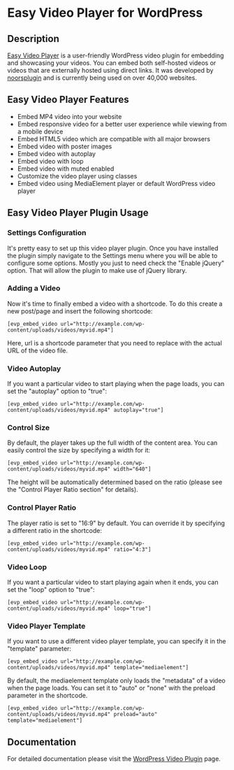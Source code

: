 # Easy Video Player for WordPress

## Description

[Easy Video Player](https://noorsplugin.com/wordpress-video-plugin/) is a user-friendly WordPress video plugin for embedding and showcasing your videos. You can embed both self-hosted videos or videos that are externally hosted using direct links. It was developed by [noorsplugin](https://noorsplugin.com/) and is currently being used on over 40,000 websites.

## Easy Video Player Features

* Embed MP4 video into your website
* Embed responsive video for a better user experience while viewing from a mobile device
* Embed HTML5 video which are compatible with all major browsers
* Embed video with poster images
* Embed video with autoplay
* Embed video with loop
* Embed video with muted enabled
* Customize the video player using classes
* Embed video using MediaElement player or default WordPress video player

## Easy Video Player Plugin Usage

### Settings Configuration

It's pretty easy to set up this video player plugin. Once you have installed the plugin simply navigate to the Settings menu where you will be able to configure some options. Mostly you just to need check the "Enable jQuery" option. That will allow the plugin to make use of jQuery library.

### Adding a Video

Now it's time to finally embed a video with a shortcode. To do this create a new post/page and insert the following shortcode:
```
[evp_embed_video url="http://example.com/wp-content/uploads/videos/myvid.mp4"]
```
Here, url is a shortcode parameter that you need to replace with the actual URL of the video file.

### Video Autoplay

If you want a particular video to start playing when the page loads, you can set the "autoplay" option to "true":
```
[evp_embed_video url="http://example.com/wp-content/uploads/videos/myvid.mp4" autoplay="true"]
```
### Control Size

By default, the player takes up the full width of the content area. You can easily control the size by specifying a width for it:
```
[evp_embed_video url="http://example.com/wp-content/uploads/videos/myvid.mp4" width="640"]
```
The height will be automatically determined based on the ratio (please see the "Control Player Ratio section" for details).

### Control Player Ratio

The player ratio is set to "16:9" by default. You can override it by specifying a different ratio in the shortcode:
```
[evp_embed_video url="http://example.com/wp-content/uploads/videos/myvid.mp4" ratio="4:3"]
```
### Video Loop

If you want a particular video to start playing again when it ends, you can set the "loop" option to "true":
```
[evp_embed_video url="http://example.com/wp-content/uploads/videos/myvid.mp4" loop="true"]
```
### Video Player Template

If you want to use a different video player template, you can specify it in the "template" parameter:
```
[evp_embed_video url="http://example.com/wp-content/uploads/videos/myvid.mp4" template="mediaelement"]
```
By default, the mediaelement template only loads the "metadata" of a video when the page loads. You can set it to "auto" or "none" with the preload parameter in the shortcode.
```
[evp_embed_video url="http://example.com/wp-content/uploads/videos/myvid.mp4" preload="auto" template="mediaelement"]
```
## Documentation
For detailed documentation please visit the [WordPress Video Plugin](https://noorsplugin.com/wordpress-video-plugin/) page.
